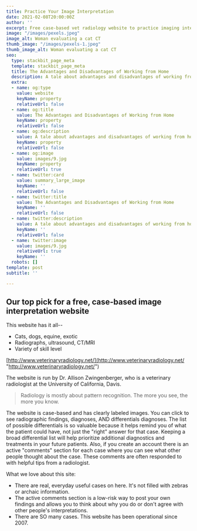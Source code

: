 ```yaml
---
title: Practice Your Image Interpretation
date: 2021-02-08T20:00:00Z
author: ''
excerpt: Free case-based vet radiology website to practice imaging interpretation
image: "/images/pexels.jpeg"
image_alt: Woman evaluating a cat CT
thumb_image: "/images/pexels-1.jpeg"
thumb_image_alt: Woman evaluating a cat CT
seo:
  type: stackbit_page_meta
  template: stackbit_page_meta
  title: The Advantages and Disadvantages of Working from Home
  description: A tale about advantages and disadvantages of working from home
  extra:
  - name: og:type
    value: website
    keyName: property
    relativeUrl: false
  - name: og:title
    value: The Advantages and Disadvantages of Working from Home
    keyName: property
    relativeUrl: false
  - name: og:description
    value: A tale about advantages and disadvantages of working from home
    keyName: property
    relativeUrl: false
  - name: og:image
    value: images/9.jpg
    keyName: property
    relativeUrl: true
  - name: twitter:card
    value: summary_large_image
    keyName: ''
    relativeUrl: false
  - name: twitter:title
    value: The Advantages and Disadvantages of Working from Home
    keyName: ''
    relativeUrl: false
  - name: twitter:description
    value: A tale about advantages and disadvantages of working from home
    keyName: ''
    relativeUrl: false
  - name: twitter:image
    value: images/9.jpg
    relativeUrl: true
    keyName: ''
  robots: []
template: post
subtitle: ''

---
```

## Our top pick for a free, case-based image interpretation website

This website has it all--

* Cats, dogs, equine, exotic
* Radiographs, ultrasound, CT/MRI
* Variety of skill level

[http://www.veterinaryradiology.net/](http://www.veterinaryradiology.net/ "http://www.veterinaryradiology.net/")

The website is run by Dr. Allison Zwingenberger, who is a veterinary radiologist at the University of California, Davis.

> Radiology is mostly about pattern recognition. The more you see, the more you know.

The website is case-based and has clearly labeled images. You can click to see radiographic findings, diagnoses, AND differentials diagnoses. The list of possible differentials is so valuable because it helps remind you of what the patient could have, not just the "right" answer for that case. Keeping a broad differential list will help prioritize additional diagnostics and treatments in your future patients. Also, if you create an account there is an active "comments" section for each case where you can see what other people thought about the case. These comments are often responded to with helpful tips from a radiologist.

What we love about this site:

* There are real, everyday useful cases on here. It's not filled with zebras or archaic information.
* The active comments section is a low-risk way to post your own findings and allows you to think about why you do or don't agree with other people's interpretations.
* There are SO many cases. This website has been operational since 2007.